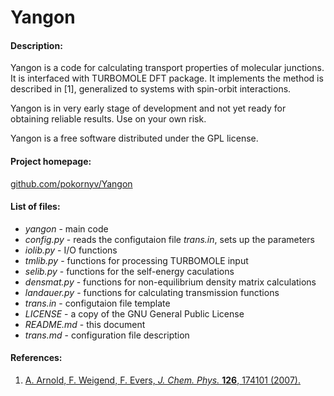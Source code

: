 # Yangon
#### Description:

Yangon is a code for calculating transport properties of molecular junctions. It is interfaced
with TURBOMOLE DFT package. It implements the method is described in [1], generalized to
systems with spin-orbit interactions.

Yangon is in very early stage of development and not yet ready for obtaining reliable results. Use on your own risk.

Yangon is a free software distributed under the GPL license.

#### Project homepage:
[github.com/pokornyv/Yangon](https://github.com/pokornyv/Yangon)

#### List of files:
- *yangon* - main code  
- *config.py* - reads the configutaion file *trans.in*, sets up the parameters  
- *iolib.py* - I/O functions  
- *tmlib.py* - functions for processing TURBOMOLE input  
- *selib.py* - functions for the self-energy caculations  
- *densmat.py* - functions for non-equilibrium density matrix calculations  
- *landauer.py* - functions for calculating transmission functions  
- *trans.in* -  configutaion file template  
- *LICENSE* - a copy of the GNU General Public License  
- *README.md* - this document  
- *trans.md* - configuration file description  

#### References:
1. [A. Arnold, F. Weigend, F. Evers, *J. Chem. Phys.* **126**, 174101 (2007).](https://doi.org/10.1063/1.2716664)

